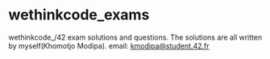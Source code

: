 # wethinkcode_exams
wethinkcode_/42 exam solutions and questions. The solutions are all written by myself(Khomotjo Modipa).
email: kmodipa@student.42.fr
